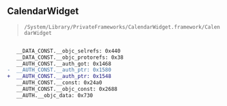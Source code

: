 ## CalendarWidget

> `/System/Library/PrivateFrameworks/CalendarWidget.framework/CalendarWidget`

```diff

   __DATA_CONST.__objc_selrefs: 0x440
   __DATA_CONST.__objc_protorefs: 0x38
   __AUTH_CONST.__auth_got: 0x1468
-  __AUTH_CONST.__auth_ptr: 0x1580
+  __AUTH_CONST.__auth_ptr: 0x1548
   __AUTH_CONST.__const: 0x24a0
   __AUTH_CONST.__objc_const: 0x2688
   __AUTH.__objc_data: 0x730

```
